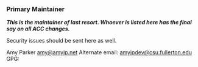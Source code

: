 ### Primary Maintainer

__*This is the maintainer of last resort. Whoever is
listed here has the final say on all ACC changes.*__

Security issues should be sent here as well.

Amy Parker <amy@amyip.net>
Alternate email: <amyipdev@csu.fullerton.edu>
GPG: 

